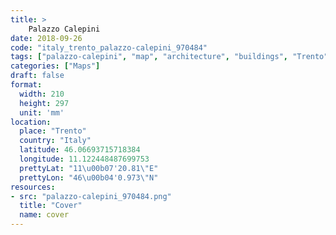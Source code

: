 ```yaml
---
title: > 
    Palazzo Calepini
date: 2018-09-26
code: "italy_trento_palazzo-calepini_970484"
tags: ["palazzo-calepini", "map", "architecture", "buildings", "Trento", "Italy"]
categories: ["Maps"]
draft: false
format:
  width: 210
  height: 297
  unit: 'mm'
location:
  place: "Trento"
  country: "Italy"
  latitude: 46.06693715718384
  longitude: 11.122448487699753
  prettyLat: "11\u00b07'20.81\"E"
  prettyLon: "46\u00b04'0.973\"N"
resources:
- src: "palazzo-calepini_970484.png"
  title: "Cover"
  name: cover
---
```

